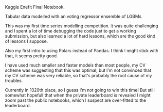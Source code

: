 Kaggle Enefit Final Notebook.  

Tabular data modelled with an voting regressor ensemble of LGBMs.

This was my first time series modelling competition.  It was quite challenging and I spent a lot of time debugging the code just to get a working submission, but also learned a lot of hard lessons, which are the good kind of lessons I suppose.  

Also my first intro to using Polars instead of Pandas.  I think I might stick with that, it seems pretty good.

I have used much smaller and faster models than most people, my CV scheme was suggesting that this was optimal, but I'm not convinced that my CV scheme was very reliable, so that's probably the root cause of my troubles.

Currently in 1020th place, so I guess I'm not going to win this time!  But still somewhat hopefull that when the private leaderboard is revealed I might zoom past the public notebooks, which I suspect are over-fitted to the leaderboard.

